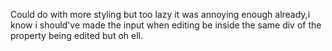 Could do with more styling but too lazy it was annoying enough already,i know i should've made the input when editing be inside the same div of the property being edited but oh ell.
